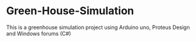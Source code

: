 # Green-House-Simulation
This is a greenhouse simulation project using Arduino uno, Proteus Design and Windows forums (C#)
